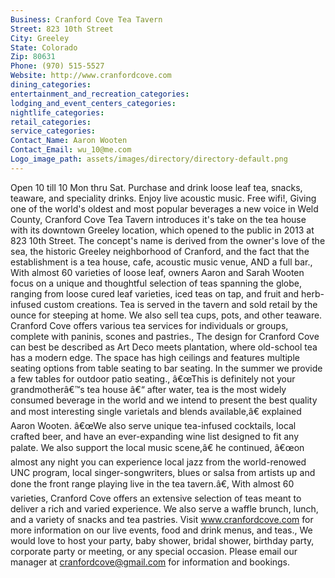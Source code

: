 ```yaml
---
Business: Cranford Cove Tea Tavern
Street: 823 10th Street
City: Greeley
State: Colorado
Zip: 80631
Phone: (970) 515-5527
Website: http://www.cranfordcove.com
dining_categories: 
entertainment_and_recreation_categories: 
lodging_and_event_centers_categories: 
nightlife_categories: 
retail_categories: 
service_categories: 
Contact_Name: Aaron Wooten
Contact_Email: wu_10@me.com
Logo_image_path: assets/images/directory/directory-default.png
---
```

Open 10 till 10 Mon thru Sat. Purchase and drink loose leaf tea, snacks, teaware, and speciality drinks. Enjoy live acoustic music. Free wifi!, Giving one of the world's oldest and most popular beverages a new voice in Weld County, Cranford Cove Tea Tavern introduces it's take on the tea house with its downtown Greeley location, which opened to the public in 2013 at 823 10th Street. The concept's name is derived from the owner's love of the sea, the historic Greeley neighborhood of Cranford, and the fact that the establishment is a tea house, cafe, acoustic music venue, AND a full bar., With almost 60 varieties of loose leaf, owners Aaron and Sarah Wooten focus on a unique and thoughtful selection of teas spanning the globe, ranging from loose cured leaf varieties, iced teas on tap, and fruit and herb-infused custom creations. Tea is served in the tavern and sold retail by the ounce for steeping at home. We also sell tea cups, pots, and other teaware. Cranford Cove offers various tea services for individuals or groups, complete with paninis, scones and pastries., The design for Cranford Cove can best be described as Art Deco meets plantation, where old-school tea has a modern edge. The space has high ceilings and features multiple seating options from table seating to bar seating. In the summer we provide a few tables for outdoor patio seating., â€œThis is definitely not your grandmotherâ€™s tea house â€“ after water, tea is the most widely consumed beverage in the world and we intend to present the best quality and most interesting single varietals and blends available,â€ explained Aaron Wooten. â€œWe also serve unique tea-infused cocktails, local crafted beer, and have an ever-expanding wine list designed to fit any palate. We also support the local music scene,â€ he continued, â€œon almost any night you can experience local jazz from the world-renowed UNC program, local singer-songwriters, blues or salsa from artists up and done the front range playing live in the tea tavern.â€, With almost 60 varieties, Cranford Cove offers an extensive selection of teas meant to deliver a rich and varied experience. We also serve a waffle brunch, lunch, and a variety of snacks and tea pastries. Visit www.cranfordcove.com for more information on our live events, food and drink menus, and teas., We would love to host your party, baby shower, bridal shower, birthday party, corporate party or meeting, or any special occasion. Please email our manager at cranfordcove@gmail.com for information and bookings.
